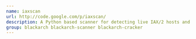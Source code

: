 ```yaml
---
name: iaxscan
url: http://code.google.com/p/iaxscan/
description: A Python based scanner for detecting live IAX/2 hosts and then enumerating (by bruteforce) users on those hosts.
group: blackarch blackarch-scanner blackarch-cracker
---
```

